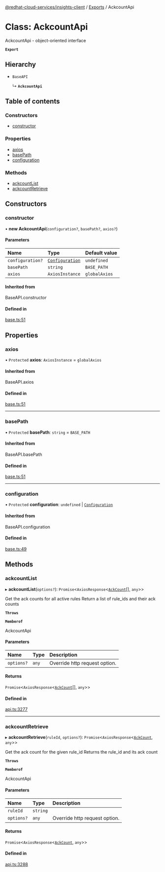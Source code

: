 [@redhat-cloud-services/insights-client](../README.md) / [Exports](../modules.md) / AckcountApi

# Class: AckcountApi

AckcountApi - object-oriented interface

**`Export`**

## Hierarchy

- `BaseAPI`

  ↳ **`AckcountApi`**

## Table of contents

### Constructors

- [constructor](AckcountApi.md#constructor)

### Properties

- [axios](AckcountApi.md#axios)
- [basePath](AckcountApi.md#basepath)
- [configuration](AckcountApi.md#configuration)

### Methods

- [ackcountList](AckcountApi.md#ackcountlist)
- [ackcountRetrieve](AckcountApi.md#ackcountretrieve)

## Constructors

### constructor

• **new AckcountApi**(`configuration?`, `basePath?`, `axios?`)

#### Parameters

| Name | Type | Default value |
| :------ | :------ | :------ |
| `configuration?` | [`Configuration`](Configuration.md) | `undefined` |
| `basePath` | `string` | `BASE_PATH` |
| `axios` | `AxiosInstance` | `globalAxios` |

#### Inherited from

BaseAPI.constructor

#### Defined in

[base.ts:51](https://github.com/RedHatInsights/javascript-clients/blob/master/packages/insights/base.ts#L51)

## Properties

### axios

• `Protected` **axios**: `AxiosInstance` = `globalAxios`

#### Inherited from

BaseAPI.axios

#### Defined in

[base.ts:51](https://github.com/RedHatInsights/javascript-clients/blob/master/packages/insights/base.ts#L51)

___

### basePath

• `Protected` **basePath**: `string` = `BASE_PATH`

#### Inherited from

BaseAPI.basePath

#### Defined in

[base.ts:51](https://github.com/RedHatInsights/javascript-clients/blob/master/packages/insights/base.ts#L51)

___

### configuration

• `Protected` **configuration**: `undefined` \| [`Configuration`](Configuration.md)

#### Inherited from

BaseAPI.configuration

#### Defined in

[base.ts:49](https://github.com/RedHatInsights/javascript-clients/blob/master/packages/insights/base.ts#L49)

## Methods

### ackcountList

▸ **ackcountList**(`options?`): `Promise`<`AxiosResponse`<[`AckCount`](../interfaces/AckCount.md)[], `any`\>\>

Get the ack counts for all active rules  Return a list of rule_ids and their ack counts

**`Throws`**

**`Memberof`**

AckcountApi

#### Parameters

| Name | Type | Description |
| :------ | :------ | :------ |
| `options?` | `any` | Override http request option. |

#### Returns

`Promise`<`AxiosResponse`<[`AckCount`](../interfaces/AckCount.md)[], `any`\>\>

#### Defined in

[api.ts:3277](https://github.com/RedHatInsights/javascript-clients/blob/master/packages/insights/api.ts#L3277)

___

### ackcountRetrieve

▸ **ackcountRetrieve**(`ruleId`, `options?`): `Promise`<`AxiosResponse`<[`AckCount`](../interfaces/AckCount.md), `any`\>\>

Get the ack count for the given rule_id  Returns the rule_id and its ack count

**`Throws`**

**`Memberof`**

AckcountApi

#### Parameters

| Name | Type | Description |
| :------ | :------ | :------ |
| `ruleId` | `string` |  |
| `options?` | `any` | Override http request option. |

#### Returns

`Promise`<`AxiosResponse`<[`AckCount`](../interfaces/AckCount.md), `any`\>\>

#### Defined in

[api.ts:3288](https://github.com/RedHatInsights/javascript-clients/blob/master/packages/insights/api.ts#L3288)
